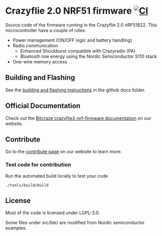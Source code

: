 # Crazyflie 2.0 NRF51 firmware [![CI](https://github.com/bitcraze/crazyflie2-nrf-firmware/workflows/CI/badge.svg)](https://github.com/bitcraze/crazyflie2-nrf-firmware/actions?query=workflow%3ACI)

Source code of the firmware running in the Crazyflie 2.0 nRF51822.
This microcontroller have a couple of roles:
 - Power management (ON/OFF logic and battery handling)
 - Radio communication
   - Enhanced Shockburst compatible with Crazyradio (PA)
   - Bluetooth low energy using the Nordic Semiconductor S110 stack
 - One-wire memory access

## Building and Flashing

See the [building and flashing instructions](docs/build/build.md) in the github docs folder.

## Official Documentation

Check out the [Bitcraze crazyflie2-nrf-firmware documentation](https://www.bitcraze.io/documentation/repository/crazyflie2-nrf-firmware/master/) on our website.

## Contribute
Go to the [contribute page](https://www.bitcraze.io/contribute/) on our website to learn more.

### Test code for contribution
Run the automated build locally to test your code

	./tools/build/build

## License

Most of the code is licensed under LGPL-3.0.

Some files under src/ble/ are modified from Nordic semiconductor examples.
